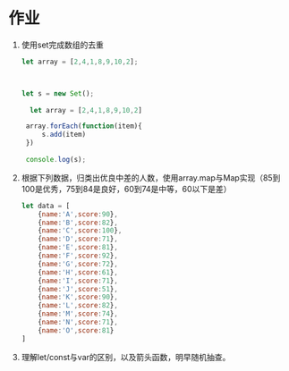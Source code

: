 # 作业

1. 使用set完成数组的去重

   ```js
   let array = [2,4,1,8,9,10,2];
   
   
   
   let s = new Set();     
    
     let array = [2,4,1,8,9,10,2]
   
    array.forEach(function(item){   
        s.add(item)
    })
    
    console.log(s);
   
   ```

   

2. 根据下列数据，归类出优良中差的人数，使用array.map与Map实现（85到100是优秀，75到84是良好，60到74是中等，60以下是差）

   ```js
   let data = [
       {name:'A',score:90},
       {name:'B',score:82},
       {name:'C',score:100},
       {name:'D',score:71},
       {name:'E',score:81},
       {name:'F',score:92},
       {name:'G',score:72},
       {name:'H',score:61},
       {name:'I',score:71},
       {name:'J',score:51},
       {name:'K',score:90},
       {name:'L',score:82},
       {name:'M',score:74},
       {name:'N',score:71},
       {name:'O',score:81}
   ]
   ```

   

3. 理解let/const与var的区别，以及箭头函数，明早随机抽查。